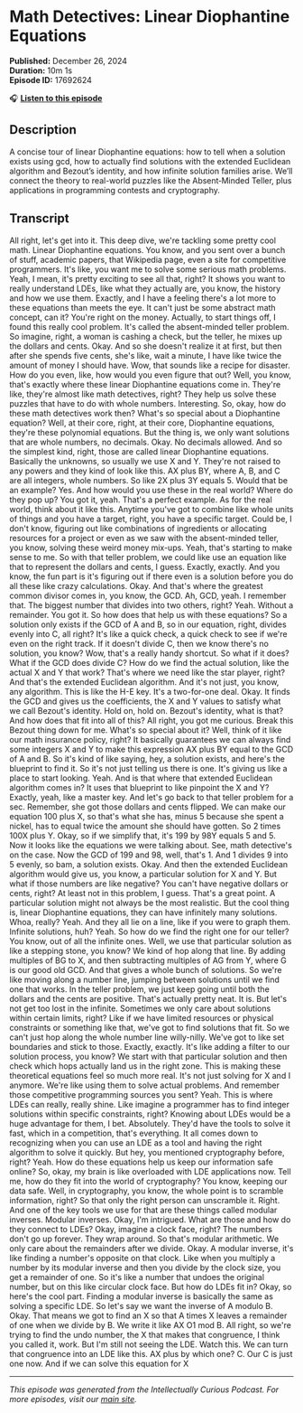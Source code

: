 # Math Detectives: Linear Diophantine Equations

**Published:** December 26, 2024  
**Duration:** 10m 1s  
**Episode ID:** 17692624

🎧 **[Listen to this episode](https://intellectuallycurious.buzzsprout.com/2529712/episodes/17692624-math-detectives-linear-diophantine-equations)**

## Description

A concise tour of linear Diophantine equations: how to tell when a solution exists using gcd, how to actually find solutions with the extended Euclidean algorithm and Bezout’s identity, and how infinite solution families arise. We’ll connect the theory to real-world puzzles like the Absent‑Minded Teller, plus applications in programming contests and cryptography.

## Transcript

All right, let's get into it. This deep dive, we're tackling some pretty cool math. Linear Diophantine equations. You know, and you sent over a bunch of stuff, academic papers, that Wikipedia page, even a site for competitive programmers. It's like, you want me to solve some serious math problems. Yeah, I mean, it's pretty exciting to see all that, right? It shows you want to really understand LDEs, like what they actually are, you know, the history and how we use them. Exactly, and I have a feeling there's a lot more to these equations than meets the eye. It can't just be some abstract math concept, can it? You're right on the money. Actually, to start things off, I found this really cool problem. It's called the absent-minded teller problem. So imagine, right, a woman is cashing a check, but the teller, he mixes up the dollars and cents. Okay. And so she doesn't realize it at first, but then after she spends five cents, she's like, wait a minute, I have like twice the amount of money I should have. Wow, that sounds like a recipe for disaster. How do you even, like, how would you even figure that out? Well, you know, that's exactly where these linear Diophantine equations come in. They're like, they're almost like math detectives, right? They help us solve these puzzles that have to do with whole numbers. Interesting. So, okay, how do these math detectives work then? What's so special about a Diophantine equation? Well, at their core, right, at their core, Diophantine equations, they're these polynomial equations. But the thing is, we only want solutions that are whole numbers, no decimals. Okay. No decimals allowed. And so the simplest kind, right, those are called linear Diophantine equations. Basically the unknowns, so usually we use X and Y. They're not raised to any powers and they kind of look like this. AX plus BY, where A, B, and C are all integers, whole numbers. So like 2X plus 3Y equals 5. Would that be an example? Yes. And how would you use these in the real world? Where do they pop up? You got it, yeah. That's a perfect example. As for the real world, think about it like this. Anytime you've got to combine like whole units of things and you have a target, right, you have a specific target. Could be, I don't know, figuring out like combinations of ingredients or allocating resources for a project or even as we saw with the absent-minded teller, you know, solving these weird money mix-ups. Yeah, that's starting to make sense to me. So with that teller problem, we could like use an equation like that to represent the dollars and cents, I guess. Exactly, exactly. And you know, the fun part is it's figuring out if there even is a solution before you do all these like crazy calculations. Okay. And that's where the greatest common divisor comes in, you know, the GCD. Ah, GCD, yeah. I remember that. The biggest number that divides into two others, right? Yeah. Without a remainder. You got it. So how does that help us with these equations? So a solution only exists if the GCD of A and B, so in our equation, right, divides evenly into C, all right? It's like a quick check, a quick check to see if we're even on the right track. If it doesn't divide C, then we know there's no solution, you know? Wow, that's a really handy shortcut. So what if it does? What if the GCD does divide C? How do we find the actual solution, like the actual X and Y that work? That's where we need like the star player, right? And that's the extended Euclidean algorithm. And it's not just, you know, any algorithm. This is like the H-E key. It's a two-for-one deal. Okay. It finds the GCD and gives us the coefficients, the X and Y values to satisfy what we call Bezout's identity. Hold on, hold on. Bezout's identity, what is that? And how does that fit into all of this? All right, you got me curious. Break this Bezout thing down for me. What's so special about it? Well, think of it like our math insurance policy, right? It basically guarantees we can always find some integers X and Y to make this expression AX plus BY equal to the GCD of A and B. So it's kind of like saying, hey, a solution exists, and here's the blueprint to find it. So it's not just telling us there is one. It's giving us like a place to start looking. Yeah. And is that where that extended Euclidean algorithm comes in? It uses that blueprint to like pinpoint the X and Y? Exactly, yeah, like a master key. And let's go back to that teller problem for a sec. Remember, she got those dollars and cents flipped. We can make our equation 100 plus X, so that's what she has, minus 5 because she spent a nickel, has to equal twice the amount she should have gotten. So 2 times 100X plus Y. Okay, so if we simplify that, it's 199 by 98Y equals 5 and 5. Now it looks like the equations we were talking about. See, math detective's on the case. Now the GCD of 199 and 98, well, that's 1. And 1 divides 9 into 5 evenly, so bam, a solution exists. Okay. And then the extended Euclidean algorithm would give us, you know, a particular solution for X and Y. But what if those numbers are like negative? You can't have negative dollars or cents, right? At least not in this problem, I guess. That's a great point. A particular solution might not always be the most realistic. But the cool thing is, linear Diophantine equations, they can have infinitely many solutions. Whoa, really? Yeah. And they all lie on a line, like if you were to graph them. Infinite solutions, huh? Yeah. So how do we find the right one for our teller? You know, out of all the infinite ones. Well, we use that particular solution as like a stepping stone, you know? We kind of hop along that line. By adding multiples of BG to X, and then subtracting multiples of AG from Y, where G is our good old GCD. And that gives a whole bunch of solutions. So we're like moving along a number line, jumping between solutions until we find one that works. In the teller problem, we just keep going until both the dollars and the cents are positive. That's actually pretty neat. It is. But let's not get too lost in the infinite. Sometimes we only care about solutions within certain limits, right? Like if we have limited resources or physical constraints or something like that, we've got to find solutions that fit. So we can't just hop along the whole number line willy-nilly. We've got to like set boundaries and stick to those. Exactly, exactly. It's like adding a filter to our solution process, you know? We start with that particular solution and then check which hops actually land us in the right zone. This is making these theoretical equations feel so much more real. It's not just solving for X and I anymore. We're like using them to solve actual problems. And remember those competitive programming sources you sent? Yeah. This is where LDEs can really, really shine. Like imagine a programmer has to find integer solutions within specific constraints, right? Knowing about LDEs would be a huge advantage for them, I bet. Absolutely. They'd have the tools to solve it fast, which in a competition, that's everything. It all comes down to recognizing when you can use an LDE as a tool and having the right algorithm to solve it quickly. But hey, you mentioned cryptography before, right? Yeah. How do these equations help us keep our information safe online? So, okay, my brain is like overloaded with LDE applications now. Tell me, how do they fit into the world of cryptography? You know, keeping our data safe. Well, in cryptography, you know, the whole point is to scramble information, right? So that only the right person can unscramble it. Right. And one of the key tools we use for that are these things called modular inverses. Modular inverses. Okay, I'm intrigued. What are those and how do they connect to LDEs? Okay, imagine a clock face, right? The numbers don't go up forever. They wrap around. So that's modular arithmetic. We only care about the remainders after we divide. Okay. A modular inverse, it's like finding a number's opposite on that clock. Like when you multiply a number by its modular inverse and then you divide by the clock size, you get a remainder of one. So it's like a number that undoes the original number, but on this like circular clock face. But how do LDEs fit in? Okay, so here's the cool part. Finding a modular inverse is basically the same as solving a specific LDE. So let's say we want the inverse of A modulo B. Okay. That means we got to find an X so that A times X leaves a remainder of one when we divide by B. We write it like AX O1 mod B. All right, so we're trying to find the undo number, the X that makes that congruence, I think you called it, work. But I'm still not seeing the LDE. Watch this. We can turn that congruence into an LDE like this. AX plus by which one? C. Our C is just one now. And if we can solve this equation for X

---
*This episode was generated from the Intellectually Curious Podcast. For more episodes, visit our [main site](https://intellectuallycurious.buzzsprout.com).*

